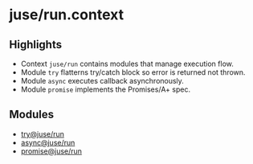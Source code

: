 # juse/run.context

## Highlights

* Context `juse/run` contains modules that manage execution flow.
* Module `try` flatterns try/catch block so error is returned not thrown.
* Module `async` executes callback asynchronously.
* Module `promise` implements the Promises/A+ spec.

## Modules

* [try@juse/run](../juse/run/try)
* [async@juse/run](../juse/run/async)
* [promise@juse/run](../juse/run/promise)
